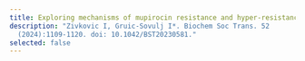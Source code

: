 ```yaml
---
title: Exploring mechanisms of mupirocin resistance and hyper-resistance
description: "Zivkovic I, Gruic-Sovulj I*. Biochem Soc Trans. 52
  (2024):1109-1120. doi: 10.1042/BST20230581."
selected: false
---
```

